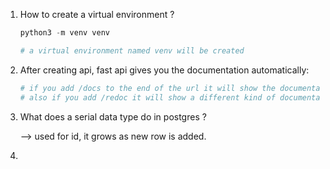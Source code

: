 1. How to create a virtual environment ?

   ```python
   python3 -m venv venv
   
   # a virtual environment named venv will be created
   ```

2. After creating api, fast  api gives you the documentation automatically:

   ```bash
   # if you add /docs to the end of the url it will show the documentation
   # also if you add /redoc it will show a different kind of documentation
   ```

3. What does a serial data type do in postgres ?

   --> used for id, it grows as new row is added.

   

4. 


